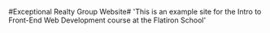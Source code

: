 #Exceptional Realty Group Website#
'This is an example site for the Intro to Front-End Web Development course at the Flatiron School'
